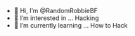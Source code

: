 - 👋 Hi, I’m @RandomRobbieBF
- 👀 I’m interested in ... Hacking
- 🌱 I’m currently learning ... How to Hack
